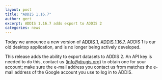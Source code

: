 ```yaml
---
layout: post
title: "ADDIS 1.16.7"
author: gert
excerpt: ADDIS 1.16.7 adds export to ADDIS 2
categories: news
---
```


Today we announce a new version of [ADDIS 1](/software/addis1/), [ADDIS 1.16.7](/software/addis1/addis1.16). ADDIS 1 is our old desktop application, and is no longer being actively developed.

This release adds the ability to export datasets to ADDIS 2. An API key is needed to do this, contact us ([info@drugis.org](mailto:info@drugis.org)) to obtain one for your account; make sure the e-mail address you contact us from matches the e-mail address of the Google account you use to log in to ADDIS.
